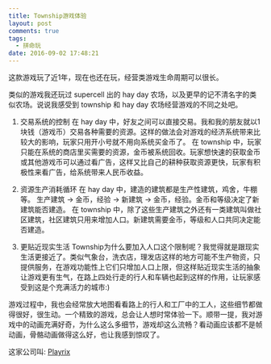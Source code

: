```yaml
---
title: Township游戏体验
layout: post
comments: true
tags:
  - 拼命玩
date: 2016-09-02 17:48:21
---
```



这款游戏玩了近1年，现在也还在玩，经营类游戏生命周期可以很长。

类似的游戏我还玩过 supercell 出的 hay day 农场，以及更早的记不清名字的类似农场。说说我感受到 township 和 hay day 农场经营游戏的不同之处吧。

1. 交易系统的控制
在 hay day 中，好友之间可以直接交易。我和我的朋友就以1块钱（游戏币）交易各种需要的资源。这样的做法会对游戏的经济系统带来比较大的影响，玩家只用开小号就不用向系统买金币了。
在 township 中，玩家只能在系统的商店里买需要的资源，金币被系统回收。玩家想快速的获取金币或其他游戏币可以通过看广告，这样又比自己的耕种获取资源更快，玩家有积极性来看广告，给系统带来人民币收益。

2. 资源生产消耗循环
在 hay day 中，建造的建筑都是生产性建筑，鸡舍，牛棚等。
生产建筑 -> 金币，经验 -> 新建筑 -> 金币，经验。金币和等级决定了新建筑能否建造。
在 township 中，除了这些生产建筑之外还有一类建筑叫做社区建筑，社区建筑只用来增加人口。新建筑需要金币，等级和人口共同决定能否建造。

3. 更贴近现实生活
Township为什么要加入人口这个限制呢？我觉得就是跟现实生活更接近了。类似气象台，洗衣店，理发店这样的地方可能不生产物资，只提供服务，在游戏功能性上它们只增加人口上限，但这样贴近现实生活的抽象让游戏更有生气，在路上四处行走的行人和车辆也起到这样的作用，让玩家感受到这是个充满活力的城市:)

游戏过程中，我也会经常放大地图看看路上的行人和工厂中的工人，这些细节都做得很好，很生动。一个精致的游戏，总会让人想时常体验一下。顺带一提，我对游戏中的动画充满好奇，为什么这么多细节，游戏却这么流畅？看动画应该都不是帧动画，骨骼动画做得这么好，也让我感到惊叹了。

这家公司叫: [Playrix](http://www.playrix.com)
